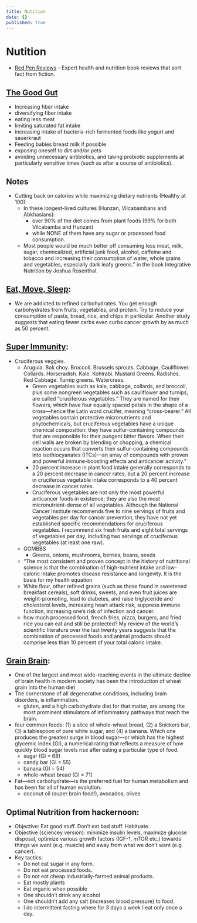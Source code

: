 ```yaml
---
title: Nutition
date: {}
published: true
---
```


# Nutition

* [Red Pen Reviews](https://www.redpenreviews.org/reviews/) - Expert health and nutrition book reviews that sort fact from fiction.

## [The Good Gut](https://www.redpenreviews.org/reviews/the-good-gut-taking-control-of-your-weight-your-mood-and-your-long-term-health/)
* Increasing fiber intake
* diversifying fiber intake
* eating less meat
* limiting saturated fat intake
* increasing intake of bacteria-rich fermented foods like yogurt and sauerkraut
* Feeding babies breast milk if possible
* exposing oneself to dirt and/or pets
* avoiding unnecessary antibiotics, and taking probiotic supplements at particularly sensitive times (such as after a course of antibiotics).


## Notes
* Cutting back on calories while maximizing dietary nutrients (Healthy at 100)
  * In these longest-lived cultures (Hunzan, Vilcabambans and Abkhasians):
    * over 90% of the diet comes from plant foods (99% for both Vilcabamba and Hunzan)
    * while NONE of them have any sugar or processed food consumption.
  * Most people would be much better off consuming less meat, milk, sugar, chemicalized, artificial junk food, alcohol, caffeine and tobacco and increasing their consumption of water, whole grains and vegetables, especially dark leafy greens.” in the book Integrative Nutrition by Joshua Rosenthal.



## [Eat, Move, Sleep](https://www.goodreads.com/book/show/17465697-eat-move-sleep):
* We are addicted to refined carbohydrates. You get enough carbohydrates from fruits, vegetables, and protein. Try to reduce your consumption of pasta, bread, rice, and chips in particular. 
    Another study suggests that eating fewer carbs even curbs cancer growth by as much as 50 percent.


## [Super Immunity](https://www.goodreads.com/book/show/11964874-super-immunity):
* Cruciferous veggies.
  * Arugula. Bok choy. Broccoli. Brussels sprouts. Cabbage. Cauliflower. Collards. Horseradish. Kale. Kohlrabi. Mustard Greens. Radishes. Red Cabbage. Turnip greens. Watercress.
    * Green vegetables such as kale, cabbage, collards, and broccoli, plus some nongreen vegetables such as cauliflower and turnips, are called “cruciferous vegetables.” They are named for their flowers, which have four equally spaced petals in the shape of a cross—hence the Latin word crucifer, meaning “cross-bearer.” All vegetables contain protective micronutrients and phytochemicals, but cruciferous vegetables have a unique chemical composition: they have sulfur-containing compounds that are responsible for their pungent bitter flavors. When their cell walls are broken by blending or chopping, a chemical reaction occurs that converts their sulfur-containing compounds into isothiocyanates (ITCs)—an array of compounds with proven and powerful immune-boosting effects and anticancer activity.”
    * 20 percent increase in plant food intake generally corresponds to a 20 percent decrease in cancer rates, but a 20 percent increase in cruciferous vegetable intake corresponds to a 40 percent decrease in cancer rates.
    * Cruciferous vegetables are not only the most powerful anticancer foods in existence; they are also the most micronutrient-dense of all vegetables. Although the National Cancer Institute recommends five to nine servings of fruits and vegetables per day for cancer prevention, they have not yet established specific recommendations for cruciferous vegetables. I recommend six fresh fruits and eight total servings of vegetables per day, including two servings of cruciferous vegetables (at least one raw).
  * GOMBBS
    * Greens, onions, mushrooms, berries, beans, seeds
  * “The most consistent and proven concept in the history of nutritional science is that the combination of high-nutrient intake and low-caloric intake promotes disease resistance and longevity. It is the basis for my health equation
  * White flour, other refined grains (such as those found in sweetened breakfast cereals), soft drinks, sweets, and even fruit juices are weight-promoting, lead to diabetes, and raise triglyceride and cholesterol levels, increasing heart attack risk,  suppress immune function, increasing one’s risk of infection and cancer.
  * how much processed food, french fries, pizza, burgers, and fried rice you can eat and still be protected? My review of the world’s scientific literature over the last twenty years suggests that the combination of processed foods and animal products should comprise less than 10 percent of your total caloric intake.


## [Grain Brain](https://www.goodreads.com/book/show/17333302-grain-brain):
* One of the largest and most wide-reaching events in the ultimate decline of brain health in modern society has been the introduction of wheat grain into the human diet
* The cornerstone of all degenerative conditions, including brain disorders, is inflammation.
  * gluten, and a high carbohydrate diet for that matter, are among the most prominent stimulators of inflammatory pathways that reach the brain.
* four common foods: (1) a slice of whole-wheat bread, (2) a Snickers bar, (3) a tablespoon of pure white sugar, and (4) a banana. Which one produces the greatest surge in blood sugar—or which has the highest glycemic index (GI), a numerical rating that reflects a measure of how quickly blood sugar levels rise after eating a particular type of food.
   * sugar (GI = 68)
   * candy bar (GI = 55)
   * banana (GI = 54)
  * whole-wheat bread (GI = 71)
* Fat—not carbohydrate—is the preferred fuel for human metabolism and has been for all of human evolution.
  * coconut oil (super brain food!), avocados, olives



## Optimal Nutrition from hackernoon:
* Objective: Eat good stuff. Don’t eat bad stuff. Habituate.
* Objective (sciencey version): minimize insulin levels, maximize glucose disposal, optimize various growth factors (IGF-1, mTOR etc.) towards things we want (e.g. muscle) and away from what we don’t want (e.g. cancer).
* Key tactics:
  * Do not eat sugar in any form.
  * Do not eat processed foods.
  * Do not eat cheap industrially-farmed animal products.
  * Eat mostly plants
  * Eat organic when possible
  * One shouldn’t drink any alcohol
  * One shouldn’t add any salt (increases blood pressure) to food.
  * I do intermittent fasting where for 3 days a week I eat only once a day.


